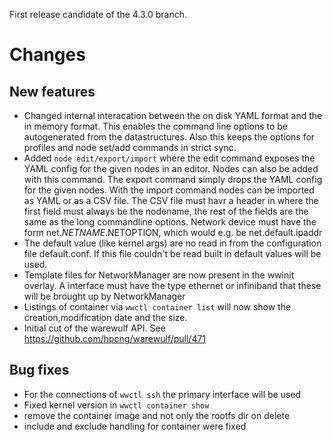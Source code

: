First release candidate of the 4.3.0 branch.


# Changes
## New features
- Changed internal interacation between the on disk YAML format and the in memory 
  format. This enables the command line options to be autogenerated from the datastructures.
  Also this keeps the options for profiles and node set/add commands in strict sync.
- Added `node edit/export/import` where the edit command exposes the YAML config for the
  given nodes in an editor. Nodes can also be added with this command. The export command 
  simply drops the YAML config for the given nodes. With the import command nodes can be
  imported as YAML or as a CSV file. The CSV file must havr a header in where the first field
  must always be the nodename, the rest of the fields are the same as the long commandline
  options. Network device must have the form net.$NETNAME.$NETOPTION, which would e.g. be 
  net.default.ipaddr
- The default value (like kernel args) are no read in from the configuration file 
  default.conf. If this file couldn't be read built in default values will be used.
- Template files for NetworkManager are now present in the wwinit overlay. A interface must
  have the type ethernet or infiniband that these will be brought up by NetworkManager
- Listings of container via `wwctl container list` will now show the creation,modification 
  date and the size.
- Initial cut of the warewulf API. See https://github.com/hpcng/warewulf/pull/471
## Bug fixes
- For the connections of `wwctl ssh` the primary interface will be used
- Fixed kernel version in `wwctl container show`
- remove the container image and not only the rootfs dir  on delete
- include and exclude handling for container were fixed
